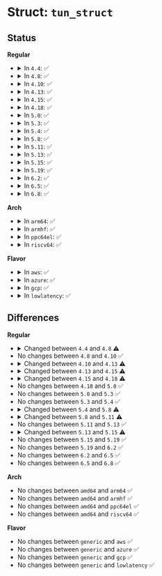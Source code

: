 # Struct: <code>tun_struct</code>

## Status
<b>Regular</b>
<ul>
<li>
<details>
<summary>In <code>4.4</code>: ✅</summary>

```c
struct tun_struct {
    struct tun_file * tfiles[256];
    unsigned int numqueues;
    unsigned int flags;
    kuid_t owner;
    kgid_t group;
    struct net_device *dev;
    netdev_features_t set_features;
    int vnet_hdr_sz;
    int sndbuf;
    struct tap_filter txflt;
    struct sock_fprog fprog;
    bool filter_attached;
    spinlock_t lock;
    struct hlist_head flows[1024];
    struct timer_list flow_gc_timer;
    long unsigned int ageing_time;
    unsigned int numdisabled;
    struct list_head disabled;
    void *security;
    u32 flow_count;
};
```
</details>
</li>
<li>
<details>
<summary>In <code>4.8</code>: ✅</summary>

```c
struct tun_struct {
    struct tun_file * tfiles[256];
    unsigned int numqueues;
    unsigned int flags;
    kuid_t owner;
    kgid_t group;
    struct net_device *dev;
    netdev_features_t set_features;
    int align;
    int vnet_hdr_sz;
    int sndbuf;
    struct tap_filter txflt;
    struct sock_fprog fprog;
    bool filter_attached;
    spinlock_t lock;
    struct hlist_head flows[1024];
    struct timer_list flow_gc_timer;
    long unsigned int ageing_time;
    unsigned int numdisabled;
    struct list_head disabled;
    void *security;
    u32 flow_count;
    struct tun_pcpu_stats *pcpu_stats;
};
```
</details>
</li>
<li>
<details>
<summary>In <code>4.10</code>: ✅</summary>

```c
struct tun_struct {
    struct tun_file * tfiles[256];
    unsigned int numqueues;
    unsigned int flags;
    kuid_t owner;
    kgid_t group;
    struct net_device *dev;
    netdev_features_t set_features;
    int align;
    int vnet_hdr_sz;
    int sndbuf;
    struct tap_filter txflt;
    struct sock_fprog fprog;
    bool filter_attached;
    spinlock_t lock;
    struct hlist_head flows[1024];
    struct timer_list flow_gc_timer;
    long unsigned int ageing_time;
    unsigned int numdisabled;
    struct list_head disabled;
    void *security;
    u32 flow_count;
    struct tun_pcpu_stats *pcpu_stats;
};
```
</details>
</li>
<li>
<details>
<summary>In <code>4.13</code>: ✅</summary>

```c
struct tun_struct {
    struct tun_file * tfiles[256];
    unsigned int numqueues;
    unsigned int flags;
    kuid_t owner;
    kgid_t group;
    struct net_device *dev;
    netdev_features_t set_features;
    int align;
    int vnet_hdr_sz;
    int sndbuf;
    struct tap_filter txflt;
    struct sock_fprog fprog;
    bool filter_attached;
    spinlock_t lock;
    struct hlist_head flows[1024];
    struct timer_list flow_gc_timer;
    long unsigned int ageing_time;
    unsigned int numdisabled;
    struct list_head disabled;
    void *security;
    u32 flow_count;
    u32 rx_batched;
    struct tun_pcpu_stats *pcpu_stats;
};
```
</details>
</li>
<li>
<details>
<summary>In <code>4.15</code>: ✅</summary>

```c
struct tun_struct {
    struct tun_file * tfiles[256];
    unsigned int numqueues;
    unsigned int flags;
    kuid_t owner;
    kgid_t group;
    struct net_device *dev;
    netdev_features_t set_features;
    int align;
    int vnet_hdr_sz;
    int sndbuf;
    struct tap_filter txflt;
    struct sock_fprog fprog;
    bool filter_attached;
    spinlock_t lock;
    struct hlist_head flows[1024];
    struct timer_list flow_gc_timer;
    long unsigned int ageing_time;
    unsigned int numdisabled;
    struct list_head disabled;
    void *security;
    u32 flow_count;
    u32 rx_batched;
    struct tun_pcpu_stats *pcpu_stats;
    struct bpf_prog *xdp_prog;
};
```
</details>
</li>
<li>
<details>
<summary>In <code>4.18</code>: ✅</summary>

```c
struct tun_struct {
    struct tun_file * tfiles[256];
    unsigned int numqueues;
    unsigned int flags;
    kuid_t owner;
    kgid_t group;
    struct net_device *dev;
    netdev_features_t set_features;
    int align;
    int vnet_hdr_sz;
    int sndbuf;
    struct tap_filter txflt;
    struct sock_fprog fprog;
    bool filter_attached;
    spinlock_t lock;
    struct hlist_head flows[1024];
    struct timer_list flow_gc_timer;
    long unsigned int ageing_time;
    unsigned int numdisabled;
    struct list_head disabled;
    void *security;
    u32 flow_count;
    u32 rx_batched;
    struct tun_pcpu_stats *pcpu_stats;
    struct bpf_prog *xdp_prog;
    struct tun_prog *steering_prog;
    struct tun_prog *filter_prog;
    struct ethtool_link_ksettings link_ksettings;
};
```
</details>
</li>
<li>
<details>
<summary>In <code>5.0</code>: ✅</summary>

```c
struct tun_struct {
    struct tun_file * tfiles[256];
    unsigned int numqueues;
    unsigned int flags;
    kuid_t owner;
    kgid_t group;
    struct net_device *dev;
    netdev_features_t set_features;
    int align;
    int vnet_hdr_sz;
    int sndbuf;
    struct tap_filter txflt;
    struct sock_fprog fprog;
    bool filter_attached;
    spinlock_t lock;
    struct hlist_head flows[1024];
    struct timer_list flow_gc_timer;
    long unsigned int ageing_time;
    unsigned int numdisabled;
    struct list_head disabled;
    void *security;
    u32 flow_count;
    u32 rx_batched;
    struct tun_pcpu_stats *pcpu_stats;
    struct bpf_prog *xdp_prog;
    struct tun_prog *steering_prog;
    struct tun_prog *filter_prog;
    struct ethtool_link_ksettings link_ksettings;
};
```
</details>
</li>
<li>
<details>
<summary>In <code>5.3</code>: ✅</summary>

```c
struct tun_struct {
    struct tun_file * tfiles[256];
    unsigned int numqueues;
    unsigned int flags;
    kuid_t owner;
    kgid_t group;
    struct net_device *dev;
    netdev_features_t set_features;
    int align;
    int vnet_hdr_sz;
    int sndbuf;
    struct tap_filter txflt;
    struct sock_fprog fprog;
    bool filter_attached;
    spinlock_t lock;
    struct hlist_head flows[1024];
    struct timer_list flow_gc_timer;
    long unsigned int ageing_time;
    unsigned int numdisabled;
    struct list_head disabled;
    void *security;
    u32 flow_count;
    u32 rx_batched;
    struct tun_pcpu_stats *pcpu_stats;
    struct bpf_prog *xdp_prog;
    struct tun_prog *steering_prog;
    struct tun_prog *filter_prog;
    struct ethtool_link_ksettings link_ksettings;
};
```
</details>
</li>
<li>
<details>
<summary>In <code>5.4</code>: ✅</summary>

```c
struct tun_struct {
    struct tun_file * tfiles[256];
    unsigned int numqueues;
    unsigned int flags;
    kuid_t owner;
    kgid_t group;
    struct net_device *dev;
    netdev_features_t set_features;
    int align;
    int vnet_hdr_sz;
    int sndbuf;
    struct tap_filter txflt;
    struct sock_fprog fprog;
    bool filter_attached;
    spinlock_t lock;
    struct hlist_head flows[1024];
    struct timer_list flow_gc_timer;
    long unsigned int ageing_time;
    unsigned int numdisabled;
    struct list_head disabled;
    void *security;
    u32 flow_count;
    u32 rx_batched;
    struct tun_pcpu_stats *pcpu_stats;
    struct bpf_prog *xdp_prog;
    struct tun_prog *steering_prog;
    struct tun_prog *filter_prog;
    struct ethtool_link_ksettings link_ksettings;
};
```
</details>
</li>
<li>
<details>
<summary>In <code>5.8</code>: ✅</summary>

```c
struct tun_struct {
    struct tun_file * tfiles[256];
    unsigned int numqueues;
    unsigned int flags;
    kuid_t owner;
    kgid_t group;
    struct net_device *dev;
    netdev_features_t set_features;
    int align;
    int vnet_hdr_sz;
    int sndbuf;
    struct tap_filter txflt;
    struct sock_fprog fprog;
    bool filter_attached;
    u32 msg_enable;
    spinlock_t lock;
    struct hlist_head flows[1024];
    struct timer_list flow_gc_timer;
    long unsigned int ageing_time;
    unsigned int numdisabled;
    struct list_head disabled;
    void *security;
    u32 flow_count;
    u32 rx_batched;
    struct tun_pcpu_stats *pcpu_stats;
    struct bpf_prog *xdp_prog;
    struct tun_prog *steering_prog;
    struct tun_prog *filter_prog;
    struct ethtool_link_ksettings link_ksettings;
};
```
</details>
</li>
<li>
<details>
<summary>In <code>5.11</code>: ✅</summary>

```c
struct tun_struct {
    struct tun_file * tfiles[256];
    unsigned int numqueues;
    unsigned int flags;
    kuid_t owner;
    kgid_t group;
    struct net_device *dev;
    netdev_features_t set_features;
    int align;
    int vnet_hdr_sz;
    int sndbuf;
    struct tap_filter txflt;
    struct sock_fprog fprog;
    bool filter_attached;
    u32 msg_enable;
    spinlock_t lock;
    struct hlist_head flows[1024];
    struct timer_list flow_gc_timer;
    long unsigned int ageing_time;
    unsigned int numdisabled;
    struct list_head disabled;
    void *security;
    u32 flow_count;
    u32 rx_batched;
    atomic_long_t rx_frame_errors;
    struct bpf_prog *xdp_prog;
    struct tun_prog *steering_prog;
    struct tun_prog *filter_prog;
    struct ethtool_link_ksettings link_ksettings;
};
```
</details>
</li>
<li>
<details>
<summary>In <code>5.13</code>: ✅</summary>

```c
struct tun_struct {
    struct tun_file * tfiles[256];
    unsigned int numqueues;
    unsigned int flags;
    kuid_t owner;
    kgid_t group;
    struct net_device *dev;
    netdev_features_t set_features;
    int align;
    int vnet_hdr_sz;
    int sndbuf;
    struct tap_filter txflt;
    struct sock_fprog fprog;
    bool filter_attached;
    u32 msg_enable;
    spinlock_t lock;
    struct hlist_head flows[1024];
    struct timer_list flow_gc_timer;
    long unsigned int ageing_time;
    unsigned int numdisabled;
    struct list_head disabled;
    void *security;
    u32 flow_count;
    u32 rx_batched;
    atomic_long_t rx_frame_errors;
    struct bpf_prog *xdp_prog;
    struct tun_prog *steering_prog;
    struct tun_prog *filter_prog;
    struct ethtool_link_ksettings link_ksettings;
};
```
</details>
</li>
<li>
<details>
<summary>In <code>5.15</code>: ✅</summary>

```c
struct tun_struct {
    struct tun_file * tfiles[256];
    unsigned int numqueues;
    unsigned int flags;
    kuid_t owner;
    kgid_t group;
    struct net_device *dev;
    netdev_features_t set_features;
    int align;
    int vnet_hdr_sz;
    int sndbuf;
    struct tap_filter txflt;
    struct sock_fprog fprog;
    bool filter_attached;
    u32 msg_enable;
    spinlock_t lock;
    struct hlist_head flows[1024];
    struct timer_list flow_gc_timer;
    long unsigned int ageing_time;
    unsigned int numdisabled;
    struct list_head disabled;
    void *security;
    u32 flow_count;
    u32 rx_batched;
    atomic_long_t rx_frame_errors;
    struct bpf_prog *xdp_prog;
    struct tun_prog *steering_prog;
    struct tun_prog *filter_prog;
    struct ethtool_link_ksettings link_ksettings;
    struct file *file;
    struct ifreq *ifr;
};
```
</details>
</li>
<li>
<details>
<summary>In <code>5.19</code>: ✅</summary>

```c
struct tun_struct {
    struct tun_file * tfiles[256];
    unsigned int numqueues;
    unsigned int flags;
    kuid_t owner;
    kgid_t group;
    struct net_device *dev;
    netdev_features_t set_features;
    int align;
    int vnet_hdr_sz;
    int sndbuf;
    struct tap_filter txflt;
    struct sock_fprog fprog;
    bool filter_attached;
    u32 msg_enable;
    spinlock_t lock;
    struct hlist_head flows[1024];
    struct timer_list flow_gc_timer;
    long unsigned int ageing_time;
    unsigned int numdisabled;
    struct list_head disabled;
    void *security;
    u32 flow_count;
    u32 rx_batched;
    atomic_long_t rx_frame_errors;
    struct bpf_prog *xdp_prog;
    struct tun_prog *steering_prog;
    struct tun_prog *filter_prog;
    struct ethtool_link_ksettings link_ksettings;
    struct file *file;
    struct ifreq *ifr;
};
```
</details>
</li>
<li>
<details>
<summary>In <code>6.2</code>: ✅</summary>

```c
struct tun_struct {
    struct tun_file * tfiles[256];
    unsigned int numqueues;
    unsigned int flags;
    kuid_t owner;
    kgid_t group;
    struct net_device *dev;
    netdev_features_t set_features;
    int align;
    int vnet_hdr_sz;
    int sndbuf;
    struct tap_filter txflt;
    struct sock_fprog fprog;
    bool filter_attached;
    u32 msg_enable;
    spinlock_t lock;
    struct hlist_head flows[1024];
    struct timer_list flow_gc_timer;
    long unsigned int ageing_time;
    unsigned int numdisabled;
    struct list_head disabled;
    void *security;
    u32 flow_count;
    u32 rx_batched;
    atomic_long_t rx_frame_errors;
    struct bpf_prog *xdp_prog;
    struct tun_prog *steering_prog;
    struct tun_prog *filter_prog;
    struct ethtool_link_ksettings link_ksettings;
    struct file *file;
    struct ifreq *ifr;
};
```
</details>
</li>
<li>
<details>
<summary>In <code>6.5</code>: ✅</summary>

```c
struct tun_struct {
    struct tun_file * tfiles[256];
    unsigned int numqueues;
    unsigned int flags;
    kuid_t owner;
    kgid_t group;
    struct net_device *dev;
    netdev_features_t set_features;
    int align;
    int vnet_hdr_sz;
    int sndbuf;
    struct tap_filter txflt;
    struct sock_fprog fprog;
    bool filter_attached;
    u32 msg_enable;
    spinlock_t lock;
    struct hlist_head flows[1024];
    struct timer_list flow_gc_timer;
    long unsigned int ageing_time;
    unsigned int numdisabled;
    struct list_head disabled;
    void *security;
    u32 flow_count;
    u32 rx_batched;
    atomic_long_t rx_frame_errors;
    struct bpf_prog *xdp_prog;
    struct tun_prog *steering_prog;
    struct tun_prog *filter_prog;
    struct ethtool_link_ksettings link_ksettings;
    struct file *file;
    struct ifreq *ifr;
};
```
</details>
</li>
<li>
<details>
<summary>In <code>6.8</code>: ✅</summary>

```c
struct tun_struct {
    struct tun_file * tfiles[256];
    unsigned int numqueues;
    unsigned int flags;
    kuid_t owner;
    kgid_t group;
    struct net_device *dev;
    netdev_features_t set_features;
    int align;
    int vnet_hdr_sz;
    int sndbuf;
    struct tap_filter txflt;
    struct sock_fprog fprog;
    bool filter_attached;
    u32 msg_enable;
    spinlock_t lock;
    struct hlist_head flows[1024];
    struct timer_list flow_gc_timer;
    long unsigned int ageing_time;
    unsigned int numdisabled;
    struct list_head disabled;
    void *security;
    u32 flow_count;
    u32 rx_batched;
    atomic_long_t rx_frame_errors;
    struct bpf_prog *xdp_prog;
    struct tun_prog *steering_prog;
    struct tun_prog *filter_prog;
    struct ethtool_link_ksettings link_ksettings;
    struct file *file;
    struct ifreq *ifr;
};
```
</details>
</li>
</ul>
<b>Arch</b>
<ul>
<li>
<details>
<summary>In <code>arm64</code>: ✅</summary>

```c
struct tun_struct {
    struct tun_file * tfiles[256];
    unsigned int numqueues;
    unsigned int flags;
    kuid_t owner;
    kgid_t group;
    struct net_device *dev;
    netdev_features_t set_features;
    int align;
    int vnet_hdr_sz;
    int sndbuf;
    struct tap_filter txflt;
    struct sock_fprog fprog;
    bool filter_attached;
    spinlock_t lock;
    struct hlist_head flows[1024];
    struct timer_list flow_gc_timer;
    long unsigned int ageing_time;
    unsigned int numdisabled;
    struct list_head disabled;
    void *security;
    u32 flow_count;
    u32 rx_batched;
    struct tun_pcpu_stats *pcpu_stats;
    struct bpf_prog *xdp_prog;
    struct tun_prog *steering_prog;
    struct tun_prog *filter_prog;
    struct ethtool_link_ksettings link_ksettings;
};
```
</details>
</li>
<li>
<details>
<summary>In <code>armhf</code>: ✅</summary>

```c
struct tun_struct {
    struct tun_file * tfiles[256];
    unsigned int numqueues;
    unsigned int flags;
    kuid_t owner;
    kgid_t group;
    struct net_device *dev;
    netdev_features_t set_features;
    int align;
    int vnet_hdr_sz;
    int sndbuf;
    struct tap_filter txflt;
    struct sock_fprog fprog;
    bool filter_attached;
    spinlock_t lock;
    struct hlist_head flows[1024];
    struct timer_list flow_gc_timer;
    long unsigned int ageing_time;
    unsigned int numdisabled;
    struct list_head disabled;
    void *security;
    u32 flow_count;
    u32 rx_batched;
    struct tun_pcpu_stats *pcpu_stats;
    struct bpf_prog *xdp_prog;
    struct tun_prog *steering_prog;
    struct tun_prog *filter_prog;
    struct ethtool_link_ksettings link_ksettings;
};
```
</details>
</li>
<li>
<details>
<summary>In <code>ppc64el</code>: ✅</summary>

```c
struct tun_struct {
    struct tun_file * tfiles[256];
    unsigned int numqueues;
    unsigned int flags;
    kuid_t owner;
    kgid_t group;
    struct net_device *dev;
    netdev_features_t set_features;
    int align;
    int vnet_hdr_sz;
    int sndbuf;
    struct tap_filter txflt;
    struct sock_fprog fprog;
    bool filter_attached;
    spinlock_t lock;
    struct hlist_head flows[1024];
    struct timer_list flow_gc_timer;
    long unsigned int ageing_time;
    unsigned int numdisabled;
    struct list_head disabled;
    void *security;
    u32 flow_count;
    u32 rx_batched;
    struct tun_pcpu_stats *pcpu_stats;
    struct bpf_prog *xdp_prog;
    struct tun_prog *steering_prog;
    struct tun_prog *filter_prog;
    struct ethtool_link_ksettings link_ksettings;
};
```
</details>
</li>
<li>
<details>
<summary>In <code>riscv64</code>: ✅</summary>

```c
struct tun_struct {
    struct tun_file * tfiles[256];
    unsigned int numqueues;
    unsigned int flags;
    kuid_t owner;
    kgid_t group;
    struct net_device *dev;
    netdev_features_t set_features;
    int align;
    int vnet_hdr_sz;
    int sndbuf;
    struct tap_filter txflt;
    struct sock_fprog fprog;
    bool filter_attached;
    spinlock_t lock;
    struct hlist_head flows[1024];
    struct timer_list flow_gc_timer;
    long unsigned int ageing_time;
    unsigned int numdisabled;
    struct list_head disabled;
    void *security;
    u32 flow_count;
    u32 rx_batched;
    struct tun_pcpu_stats *pcpu_stats;
    struct bpf_prog *xdp_prog;
    struct tun_prog *steering_prog;
    struct tun_prog *filter_prog;
    struct ethtool_link_ksettings link_ksettings;
};
```
</details>
</li>
</ul>
<b>Flavor</b>
<ul>
<li>
<details>
<summary>In <code>aws</code>: ✅</summary>

```c
struct tun_struct {
    struct tun_file * tfiles[256];
    unsigned int numqueues;
    unsigned int flags;
    kuid_t owner;
    kgid_t group;
    struct net_device *dev;
    netdev_features_t set_features;
    int align;
    int vnet_hdr_sz;
    int sndbuf;
    struct tap_filter txflt;
    struct sock_fprog fprog;
    bool filter_attached;
    spinlock_t lock;
    struct hlist_head flows[1024];
    struct timer_list flow_gc_timer;
    long unsigned int ageing_time;
    unsigned int numdisabled;
    struct list_head disabled;
    void *security;
    u32 flow_count;
    u32 rx_batched;
    struct tun_pcpu_stats *pcpu_stats;
    struct bpf_prog *xdp_prog;
    struct tun_prog *steering_prog;
    struct tun_prog *filter_prog;
    struct ethtool_link_ksettings link_ksettings;
};
```
</details>
</li>
<li>
<details>
<summary>In <code>azure</code>: ✅</summary>

```c
struct tun_struct {
    struct tun_file * tfiles[256];
    unsigned int numqueues;
    unsigned int flags;
    kuid_t owner;
    kgid_t group;
    struct net_device *dev;
    netdev_features_t set_features;
    int align;
    int vnet_hdr_sz;
    int sndbuf;
    struct tap_filter txflt;
    struct sock_fprog fprog;
    bool filter_attached;
    spinlock_t lock;
    struct hlist_head flows[1024];
    struct timer_list flow_gc_timer;
    long unsigned int ageing_time;
    unsigned int numdisabled;
    struct list_head disabled;
    void *security;
    u32 flow_count;
    u32 rx_batched;
    struct tun_pcpu_stats *pcpu_stats;
    struct bpf_prog *xdp_prog;
    struct tun_prog *steering_prog;
    struct tun_prog *filter_prog;
    struct ethtool_link_ksettings link_ksettings;
};
```
</details>
</li>
<li>
<details>
<summary>In <code>gcp</code>: ✅</summary>

```c
struct tun_struct {
    struct tun_file * tfiles[256];
    unsigned int numqueues;
    unsigned int flags;
    kuid_t owner;
    kgid_t group;
    struct net_device *dev;
    netdev_features_t set_features;
    int align;
    int vnet_hdr_sz;
    int sndbuf;
    struct tap_filter txflt;
    struct sock_fprog fprog;
    bool filter_attached;
    spinlock_t lock;
    struct hlist_head flows[1024];
    struct timer_list flow_gc_timer;
    long unsigned int ageing_time;
    unsigned int numdisabled;
    struct list_head disabled;
    void *security;
    u32 flow_count;
    u32 rx_batched;
    struct tun_pcpu_stats *pcpu_stats;
    struct bpf_prog *xdp_prog;
    struct tun_prog *steering_prog;
    struct tun_prog *filter_prog;
    struct ethtool_link_ksettings link_ksettings;
};
```
</details>
</li>
<li>
<details>
<summary>In <code>lowlatency</code>: ✅</summary>

```c
struct tun_struct {
    struct tun_file * tfiles[256];
    unsigned int numqueues;
    unsigned int flags;
    kuid_t owner;
    kgid_t group;
    struct net_device *dev;
    netdev_features_t set_features;
    int align;
    int vnet_hdr_sz;
    int sndbuf;
    struct tap_filter txflt;
    struct sock_fprog fprog;
    bool filter_attached;
    spinlock_t lock;
    struct hlist_head flows[1024];
    struct timer_list flow_gc_timer;
    long unsigned int ageing_time;
    unsigned int numdisabled;
    struct list_head disabled;
    void *security;
    u32 flow_count;
    u32 rx_batched;
    struct tun_pcpu_stats *pcpu_stats;
    struct bpf_prog *xdp_prog;
    struct tun_prog *steering_prog;
    struct tun_prog *filter_prog;
    struct ethtool_link_ksettings link_ksettings;
};
```
</details>
</li>
</ul>

## Differences
<b>Regular</b>
<ul>
<li>
<details>
<summary>Changed between <code>4.4</code> and <code>4.8</code> ⚠️</summary>
<ul>
<li>
<b>Field added. </b>
<code>int align</code>
</li>
<li>
<b>Field added. </b>
<code>struct tun_pcpu_stats *pcpu_stats</code>
</li>
</ul>
</details>
</li>
<li>
No changes between <code>4.8</code> and <code>4.10</code> ✅
</li>
<li>
<details>
<summary>Changed between <code>4.10</code> and <code>4.13</code> ⚠️</summary>
<ul>
<li>
<b>Field added. </b>
<code>u32 rx_batched</code>
</li>
</ul>
</details>
</li>
<li>
<details>
<summary>Changed between <code>4.13</code> and <code>4.15</code> ⚠️</summary>
<ul>
<li>
<b>Field added. </b>
<code>struct bpf_prog *xdp_prog</code>
</li>
</ul>
</details>
</li>
<li>
<details>
<summary>Changed between <code>4.15</code> and <code>4.18</code> ⚠️</summary>
<ul>
<li>
<b>Field added. </b>
<code>struct tun_prog *steering_prog</code>
</li>
<li>
<b>Field added. </b>
<code>struct tun_prog *filter_prog</code>
</li>
<li>
<b>Field added. </b>
<code>struct ethtool_link_ksettings link_ksettings</code>
</li>
</ul>
</details>
</li>
<li>
No changes between <code>4.18</code> and <code>5.0</code> ✅
</li>
<li>
No changes between <code>5.0</code> and <code>5.3</code> ✅
</li>
<li>
No changes between <code>5.3</code> and <code>5.4</code> ✅
</li>
<li>
<details>
<summary>Changed between <code>5.4</code> and <code>5.8</code> ⚠️</summary>
<ul>
<li>
<b>Field added. </b>
<code>u32 msg_enable</code>
</li>
</ul>
</details>
</li>
<li>
<details>
<summary>Changed between <code>5.8</code> and <code>5.11</code> ⚠️</summary>
<ul>
<li>
<b>Field added. </b>
<code>atomic_long_t rx_frame_errors</code>
</li>
<li>
<b>Field removed. </b>
<code>struct tun_pcpu_stats *pcpu_stats</code>
</li>
</ul>
</details>
</li>
<li>
No changes between <code>5.11</code> and <code>5.13</code> ✅
</li>
<li>
<details>
<summary>Changed between <code>5.13</code> and <code>5.15</code> ⚠️</summary>
<ul>
<li>
<b>Field added. </b>
<code>struct file *file</code>
</li>
<li>
<b>Field added. </b>
<code>struct ifreq *ifr</code>
</li>
</ul>
</details>
</li>
<li>
No changes between <code>5.15</code> and <code>5.19</code> ✅
</li>
<li>
No changes between <code>5.19</code> and <code>6.2</code> ✅
</li>
<li>
No changes between <code>6.2</code> and <code>6.5</code> ✅
</li>
<li>
No changes between <code>6.5</code> and <code>6.8</code> ✅
</li>
</ul>
<b>Arch</b>
<ul>
<li>
No changes between <code>amd64</code> and <code>arm64</code> ✅
</li>
<li>
No changes between <code>amd64</code> and <code>armhf</code> ✅
</li>
<li>
No changes between <code>amd64</code> and <code>ppc64el</code> ✅
</li>
<li>
No changes between <code>amd64</code> and <code>riscv64</code> ✅
</li>
</ul>
<b>Flavor</b>
<ul>
<li>
No changes between <code>generic</code> and <code>aws</code> ✅
</li>
<li>
No changes between <code>generic</code> and <code>azure</code> ✅
</li>
<li>
No changes between <code>generic</code> and <code>gcp</code> ✅
</li>
<li>
No changes between <code>generic</code> and <code>lowlatency</code> ✅
</li>
</ul>
